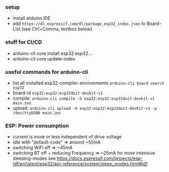 ### setup
- install arduino IDE
- add `https://dl.espressif.com/dl/package_esp32_index.json` to Board-List (see Ctrl+Comma, textbox below)

### stuff for CI/CD
- arduino-cli core install esp32:esp32…
- arduino-cli core update-index

### useful commands for arduino-cli
- list all installed esp32-compiler-environments `arduino-cli board search esp32`
- board-id `esp32:esp32:esp32doit-devkit-v1`
- compile: `arduino-cli compile -b esp32:esp32:esp32doit-devkit-v1 main.ino`
- upload: `arduino-cli upload -b esp32:esp32:esp32doit-devkit-v1 -p /dev/ttyUSB0 main.ino`


### ESP: Power consumption
- current is more or less independent of drive voltage
- idle with "default-code" => around ~55mA
- switching WiFi off => ~45mA
- switching BT off + reducing Frequency => ~25mA
for more intensive sleeping-modes see https://docs.espressif.com/projects/esp-idf/en/latest/esp32/api-reference/system/sleep_modes.html#id1

